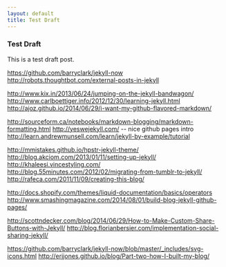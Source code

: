 ```yaml
---
layout: default
title: Test Draft
---
```


<section>
<div class="column_main">
    <h3>Test Draft</h3>

This is a test draft post.

</div>
</section>

<section>
<div class="column_left_sidebar">

</div>
</section>

https://github.com/barryclark/jekyll-now
http://robots.thoughtbot.com/external-posts-in-jekyll

http://www.kix.in/2013/06/24/jumping-on-the-jekyll-bandwagon/
http://www.carlboettiger.info/2012/12/30/learning-jekyll.html
http://ajoz.github.io/2014/06/29/i-want-my-github-flavored-markdown/

http://sourceform.ca/notebooks/markdown-blogging/markdown-formatting.html
http://yeswejekyll.com/ -- nice github pages intro
http://learn.andrewmunsell.com/learn/jekyll-by-example/tutorial

http://mmistakes.github.io/hpstr-jekyll-theme/
http://blog.akciom.com/2013/01/11/setting-up-jekyll/
http://khaleesi.vincestyling.com/
http://blog.55minutes.com/2012/02/migrating-from-tumblr-to-jekyll/
http://rafeca.com/2011/11/09/creating-this-blog/

http://docs.shopify.com/themes/liquid-documentation/basics/operators
http://www.smashingmagazine.com/2014/08/01/build-blog-jekyll-github-pages/


http://scottndecker.com/blog/2014/06/29/How-to-Make-Custom-Share-Buttons-with-Jekyll/
http://blog.florianbersier.com/implementation-social-sharing-jekyll/

https://github.com/barryclark/jekyll-now/blob/master/_includes/svg-icons.html
http://erjjones.github.io/blog/Part-two-how-I-built-my-blog/